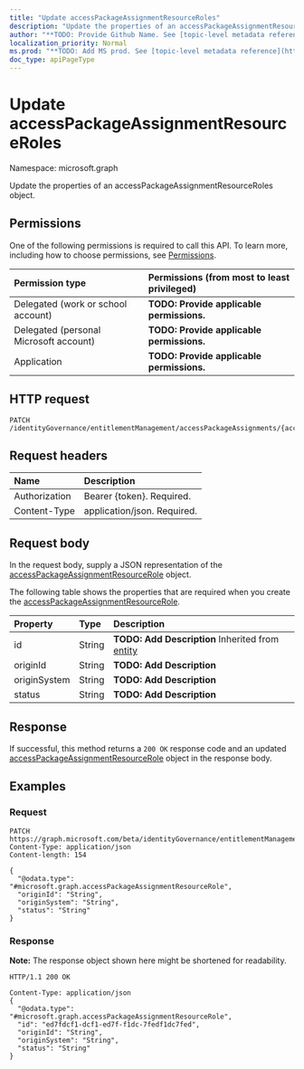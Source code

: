 ```yaml
---
title: "Update accessPackageAssignmentResourceRoles"
description: "Update the properties of an accessPackageAssignmentResourceRoles object."
author: "**TODO: Provide Github Name. See [topic-level metadata reference](https://msgo.azurewebsites.net/add/document/guidelines/metadata.html#topic-level-metadata)**"
localization_priority: Normal
ms.prod: "**TODO: Add MS prod. See [topic-level metadata reference](https://msgo.azurewebsites.net/add/document/guidelines/metadata.html#topic-level-metadata)**"
doc_type: apiPageType
---
```


# Update accessPackageAssignmentResourceRoles
Namespace: microsoft.graph

Update the properties of an accessPackageAssignmentResourceRoles object.

## Permissions
One of the following permissions is required to call this API. To learn more, including how to choose permissions, see [Permissions](/graph/permissions-reference).

|Permission type|Permissions (from most to least privileged)|
|:---|:---|
|Delegated (work or school account)|**TODO: Provide applicable permissions.**|
|Delegated (personal Microsoft account)|**TODO: Provide applicable permissions.**|
|Application|**TODO: Provide applicable permissions.**|

## HTTP request

<!-- {
  "blockType": "ignored"
}
-->
``` http
PATCH /identityGovernance/entitlementManagement/accessPackageAssignments/{accessPackageAssignmentId}/accessPackageAssignmentResourceRoles
```

## Request headers
|Name|Description|
|:---|:---|
|Authorization|Bearer {token}. Required.|
|Content-Type|application/json. Required.|

## Request body
In the request body, supply a JSON representation of the [accessPackageAssignmentResourceRole](../resources/accesspackageassignmentresourcerole.md) object.

The following table shows the properties that are required when you create the [accessPackageAssignmentResourceRole](../resources/accesspackageassignmentresourcerole.md).

|Property|Type|Description|
|:---|:---|:---|
|id|String|**TODO: Add Description** Inherited from [entity](../resources/entity.md)|
|originId|String|**TODO: Add Description**|
|originSystem|String|**TODO: Add Description**|
|status|String|**TODO: Add Description**|



## Response

If successful, this method returns a `200 OK` response code and an updated [accessPackageAssignmentResourceRole](../resources/accesspackageassignmentresourcerole.md) object in the response body.

## Examples

### Request
<!-- {
  "blockType": "request",
  "name": "update_accesspackageassignmentresourceroles"
}
-->
``` http
PATCH https://graph.microsoft.com/beta/identityGovernance/entitlementManagement/accessPackageAssignments/{accessPackageAssignmentId}/accessPackageAssignmentResourceRoles
Content-Type: application/json
Content-length: 154

{
  "@odata.type": "#microsoft.graph.accessPackageAssignmentResourceRole",
  "originId": "String",
  "originSystem": "String",
  "status": "String"
}
```


### Response
**Note:** The response object shown here might be shortened for readability.
<!-- {
  "blockType": "response",
  "truncated": true
}
-->
``` http
HTTP/1.1 200 OK

Content-Type: application/json
{
  "@odata.type": "#microsoft.graph.accessPackageAssignmentResourceRole",
  "id": "ed7fdcf1-dcf1-ed7f-f1dc-7fedf1dc7fed",
  "originId": "String",
  "originSystem": "String",
  "status": "String"
}
```

